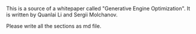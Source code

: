 This is a source of a whitepaper called "Generative Engine Optimization". It is written by Quanlai Li and Sergii Molchanov.

Please write all the sections as md file.